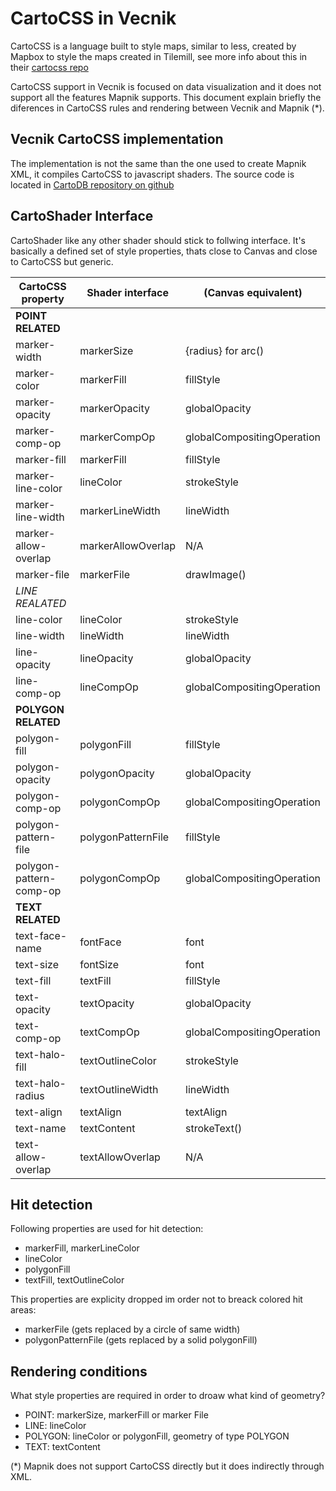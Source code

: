 
# CartoCSS in Vecnik

CartoCSS is a language built to style maps, similar to less, created by Mapbox to style the maps
created in Tilemill, see more info about this in their [cartocss repo](https://github.com/mapbox/carto)

CartoCSS support in Vecnik is focused on data visualization and it does not support all the features
Mapnik supports. This document explain briefly the diferences in CartoCSS rules and rendering
between Vecnik and Mapnik (*).


## Vecnik CartoCSS implementation

The implementation is not the same than the one used to create Mapnik XML, it compiles CartoCSS to
javascript shaders. The source code is located in [CartoDB repository on
github](https://github.com/cartodb/carto)


## CartoShader Interface

CartoShader like any other shader should stick to follwing interface.
It's basically a defined set of style properties, thats close to Canvas and close to CartoCSS but generic.

| CartoCSS property | Shader interface | (Canvas equivalent) |
| --- | --- | --- |
| **POINT RELATED** |||
| marker-width | markerSize | {radius} for arc() |
| marker-color | markerFill | fillStyle |
| marker-opacity | markerOpacity | globalOpacity |
| marker-comp-op | markerCompOp | globalCompositingOperation |
| marker-fill | markerFill | fillStyle |
| marker-line-color | lineColor | strokeStyle |
| marker-line-width | markerLineWidth | lineWidth |
| marker-allow-overlap | markerAllowOverlap | N/A |
| marker-file | markerFile | drawImage() |
| *LINE REALATED* |||
| line-color | lineColor | strokeStyle |
| line-width | lineWidth | lineWidth |
| line-opacity | lineOpacity | globalOpacity |
| line-comp-op | lineCompOp | globalCompositingOperation |
| **POLYGON RELATED** |||
| polygon-fill | polygonFill | fillStyle |
| polygon-opacity | polygonOpacity | globalOpacity |
| polygon-comp-op | polygonCompOp | globalCompositingOperation |
| polygon-pattern-file | polygonPatternFile | fillStyle |
| polygon-pattern-comp-op | polygonCompOp | globalCompositingOperation |
| **TEXT RELATED** |||
| text-face-name | fontFace | font |
| text-size | fontSize | font |
| text-fill | textFill | fillStyle |
| text-opacity | textOpacity | globalOpacity |
| text-comp-op | textCompOp | globalCompositingOperation |
| text-halo-fill | textOutlineColor | strokeStyle |
| text-halo-radius | textOutlineWidth | lineWidth |
| text-align | textAlign | textAlign |
| text-name | textContent | strokeText() |
| text-allow-overlap | textAllowOverlap | N/A |


## Hit detection

Following properties are used for hit detection:

- markerFill, markerLineColor
- lineColor
- polygonFill
- textFill, textOutlineColor

This properties are explicity dropped im order not to breack colored hit areas:

- markerFile (gets replaced by a circle of same width)
- polygonPatternFile (gets replaced by a solid polygonFill)


## Rendering conditions

What style properties are required in order to droaw what kind of geometry?

- POINT: markerSize, markerFill or marker File
- LINE: lineColor
- POLYGON: lineColor or polygonFill, geometry of type POLYGON
- TEXT: textContent

(*) Mapnik does not support CartoCSS directly but it does indirectly through XML.
